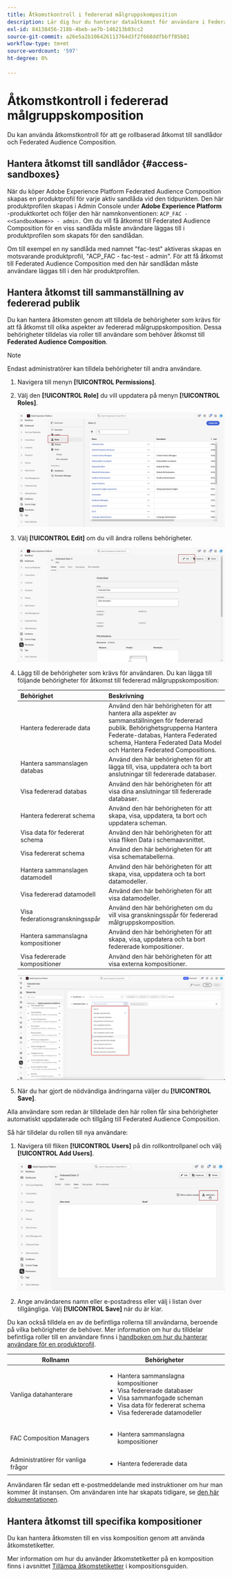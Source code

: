 ```yaml
---
title: Åtkomstkontroll i federerad målgruppskomposition
description: Lär dig hur du hanterar dataåtkomst för användare i Federated Audience Composition.
exl-id: 84138456-218b-4beb-ae7b-146213b03cc2
source-git-commit: a26e5a2b106426113764d3f2f668ddfbbff85b01
workflow-type: tm+mt
source-wordcount: '597'
ht-degree: 0%

---
```


# Åtkomstkontroll i federerad målgruppskomposition

Du kan använda åtkomstkontroll för att ge rollbaserad åtkomst till sandlådor och Federated Audience Composition.

## Hantera åtkomst till sandlådor {#access-sandboxes}

När du köper Adobe Experience Platform Federated Audience Composition skapas en produktprofil för varje aktiv sandlåda vid den tidpunkten. Den här produktprofilen skapas i Admin Console under **Adobe Experience Platform** -produktkortet och följer den här namnkonventionen: `ACP_FAC - <<SandboxName>> - admin.` Om du vill få åtkomst till Federated Audience Composition för en viss sandlåda måste användare läggas till i produktprofilen som skapats för den sandlådan.

Om till exempel en ny sandlåda med namnet &quot;fac-test&quot; aktiveras skapas en motsvarande produktprofil, &quot;ACP_FAC - fac-test - admin&quot;. För att få åtkomst till Federated Audience Composition med den här sandlådan måste användare läggas till i den här produktprofilen.

## Hantera åtkomst till sammanställning av federerad publik

Du kan hantera åtkomsten genom att tilldela de behörigheter som krävs för att få åtkomst till olika aspekter av federerad målgruppskomposition. Dessa behörigheter tilldelas via roller till användare som behöver åtkomst till **Federated Audience Composition**.

>[!NOTE]
>
>Endast administratörer kan tilldela behörigheter till andra användare.

1. Navigera till menyn **[!UICONTROL Permissions]**.
1. Välj den **[!UICONTROL Role]** du vill uppdatera på menyn **[!UICONTROL Roles]**.

   ![](assets/access_fda_1.png)

1. Välj **[!UICONTROL Edit]** om du vill ändra rollens behörigheter.

   ![](assets/access_fda_2.png)

1. Lägg till de behörigheter som krävs för användaren. Du kan lägga till följande behörigheter för åtkomst till federerad målgruppskomposition:

   | Behörighet | Beskrivning |
   | ---------- | ----------- |
   | Hantera federerade data | Använd den här behörigheten för att hantera alla aspekter av sammanställningen för federerad publik. Behörighetsgrupperna Hantera Federate-databas, Hantera Federated schema, Hantera Federated Data Model och Hantera Federated Compositions. |
   | Hantera sammanslagen databas | Använd den här behörigheten för att lägga till, visa, uppdatera och ta bort anslutningar till federerade databaser. |
   | Visa federerad databas | Använd den här behörigheten för att visa dina anslutningar till federerade databaser. |
   | Hantera federerat schema | Använd den här behörigheten för att skapa, visa, uppdatera, ta bort och uppdatera scheman. |
   | Visa data för federerat schema | Använd den här behörigheten för att visa fliken Data i schemaavsnittet. |
   | Visa federerat schema | Använd den här behörigheten för att visa schematabellerna. |
   | Hantera sammanslagen datamodell | Använd den här behörigheten för att skapa, visa, uppdatera och ta bort datamodeller. |
   | Visa federerad datamodell | Använd den här behörigheten för att visa datamodeller. |
   | Visa federationsgranskningsspår | Använd den här behörigheten om du vill visa granskningsspår för federerad målgruppskomposition. |
   | Hantera sammanslagna kompositioner | Använd den här behörigheten för att skapa, visa, uppdatera och ta bort federerade kompositioner. |
   | Visa federerade kompositioner | Använd den här behörigheten för att visa externa kompositioner. |

   ![](assets/permissions.png)

1. När du har gjort de nödvändiga ändringarna väljer du **[!UICONTROL Save]**.

Alla användare som redan är tilldelade den här rollen får sina behörigheter automatiskt uppdaterade och tillgång till Federated Audience Composition.

Så här tilldelar du rollen till nya användare:

1. Navigera till fliken **[!UICONTROL Users]** på din rollkontrollpanel och välj **[!UICONTROL Add Users]**.

   ![](assets/access_fda_4.png)

1. Ange användarens namn eller e-postadress eller välj i listan över tillgängliga. Välj **[!UICONTROL Save]** när du är klar.

Du kan också tilldela en av de befintliga rollerna till användarna, beroende på vilka behörigheter de behöver. Mer information om hur du tilldelar befintliga roller till en användare finns i [handboken om hur du hanterar användare för en produktprofil](https://experienceleague.adobe.com/sv/docs/experience-platform/access-control/ui/users).

| Rollnamn | Behörigheter |
| --------- | ----------- |
| Vanliga datahanterare | <ul><li>Hantera sammanslagna kompositioner</li><li>Visa federerade databaser</li><li>Visa sammanfogade scheman</li><li>Visa data för federerat schema</li><li>Visa federerade datamodeller</li></ul> |
| FAC Composition Managers | <ul><li>Hantera sammanslagna kompositioner</li></ul> |
| Administratörer för vanliga frågor | <ul><li>Hantera federerade data</li></ul> |

Användaren får sedan ett e-postmeddelande med instruktioner om hur man kommer åt instansen. Om användaren inte har skapats tidigare, se [den här dokumentationen](https://experienceleague.adobe.com/sv/docs/experience-platform/access-control/abac/permissions-ui/users).

## Hantera åtkomst till specifika kompositioner

Du kan hantera åtkomsten till en viss komposition genom att använda åtkomstetiketter.

Mer information om hur du använder åtkomstetiketter på en komposition finns i avsnittet [Tillämpa åtkomstetiketter](/help/compositions/gs-compositions.md#access-labels) i kompositionsguiden.
